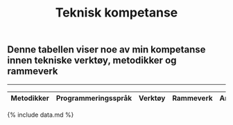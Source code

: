 ﻿---
title: Teknisk kompetanse
---

## Denne tabellen viser noe av min kompetanse innen tekniske verktøy, metodikker og rammeverk

***
<p id="annenkompetanse"></p>


| Metodikker               | Programmeringsspråk | Verktøy                      | Rammeverk                    | Annet | 
| :----                    | :----               | :----                        | :----                        | :---- |
{% include data.md %}